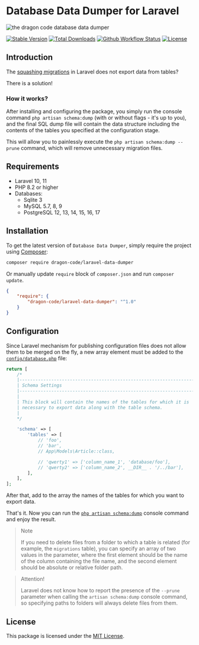 # Database Data Dumper for Laravel

![the dragon code database data dumper](https://preview.dragon-code.pro/the-dragon-code/database-data-dumper.svg?brand=laravel)

[![Stable Version][badge_stable]][link_packagist]
[![Total Downloads][badge_downloads]][link_packagist]
[![Github Workflow Status][badge_build]][link_build]
[![License][badge_license]][link_license]

## Introduction

The [squashing migrations](https://laravel.com/docs/migrations#squashing-migrations) in Laravel does not export data
from tables?

There is a solution!

### How it works?

After installing and configuring the package, you simply run the console command `php artisan schema:dump` (with or
without flags - it's up to you), and the final SQL dump file will contain the data structure including the contents of
the tables you specified at the configuration stage.

This will allow you to painlessly execute the `php artisan schema:dump --prune` command, which will remove unnecessary
migration files.

## Requirements

- Laravel 10, 11
- PHP 8.2 or higher
- Databases:
    - Sqlite 3
    - MySQL 5.7, 8, 9
    - PostgreSQL 12, 13, 14, 15, 16, 17

## Installation

To get the latest version of `Database Data Dumper`, simply require the project
using [Composer](https://getcomposer.org):

```Bash
composer require dragon-code/laravel-data-dumper
```

Or manually update `require` block of `composer.json` and run `composer update`.

```json
{
    "require": {
        "dragon-code/laravel-data-dumper": "^1.0"
    }
}
```

## Configuration

Since Laravel mechanism for publishing configuration files does not allow them to be merged on the fly,
a new array element must be added to the [`config/database.php`](config/settings.php) file:

```php
return [
    /*
    |--------------------------------------------------------------------------
    | Schema Settings
    |--------------------------------------------------------------------------
    |
    | This block will contain the names of the tables for which it is
    | necessary to export data along with the table schema.
    |
    */

    'schema' => [
        'tables' => [
            // 'foo',
            // 'bar',
            // App\Models\Article::class,

            // 'qwerty1' => ['column_name_1', 'database/foo'],
            // 'qwerty2' => ['column_name_2', __DIR__ . '/../bar'],
        ],
    ],
];
```

After that, add to the array the names of the tables for which you want to export data.

That's it. Now you can run the [`php artisan schema:dump`](https://laravel.com/docs/migrations#squashing-migrations)
console command and enjoy the result.

> Note
>
> If you need to delete files from a folder to which a table is related (for example, the `migrations` table),
> you can specify an array of two values in the parameter, where the first element should be the name of the column
> containing the file name, and the second element should be absolute or relative folder path.

> Attention!
>
> Laravel does not know how to report the presence of the `--prune` parameter when calling the `artisan schema:dump`
> console command, so specifying paths to folders will always delete files from them.


## License

This package is licensed under the [MIT License](LICENSE).


[badge_build]:          https://img.shields.io/github/actions/workflow/status/TheDragonCode/laravel-data-dumper/tests.yml?style=flat-square

[badge_downloads]:      https://img.shields.io/packagist/dt/dragon-code/laravel-data-dumper.svg?style=flat-square

[badge_license]:        https://img.shields.io/packagist/l/dragon-code/laravel-data-dumper.svg?style=flat-square

[badge_stable]:         https://img.shields.io/github/v/release/TheDragonCode/laravel-data-dumper?label=stable&style=flat-square

[link_build]:           https://github.com/TheDragonCode/laravel-data-dumper/actions

[link_license]:         LICENSE

[link_packagist]:       https://packagist.org/packages/dragon-code/laravel-data-dumper

